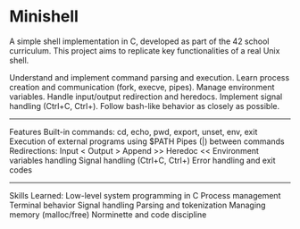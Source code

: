# Minishell
A simple shell implementation in C, developed as part of the 42 school curriculum. This project aims to replicate key functionalities of a real Unix shell.

Understand and implement command parsing and execution.
Learn process creation and communication (fork, execve, pipes).
Manage environment variables.
Handle input/output redirection and heredocs.
Implement signal handling (Ctrl+C, Ctrl+).
Follow bash-like behavior as closely as possible.
__________________________________________________________________
Features
Built-in commands: cd, echo, pwd, export, unset, env, exit
Execution of external programs using $PATH
Pipes (|) between commands
Redirections:
Input <
Output >
Append >>
Heredoc <<
Environment variables handling
Signal handling (Ctrl+C, Ctrl+)
Error handling and exit codes
__________________________________________________________________
Skills Learned: 
Low-level system programming in C
Process management
Terminal behavior
Signal handling
Parsing and tokenization
Managing memory (malloc/free)
Norminette and code discipline
